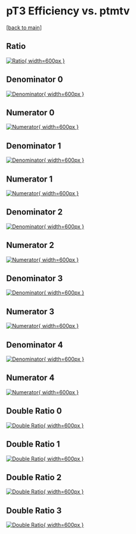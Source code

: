 # pT3 Efficiency vs. ptmtv

[[back to main](./)]



## Ratio

[![Ratio](../mtv/var/pT3_base_11_-1_eff_ptmtv.png){ width=600px }](../mtv/var/pT3_base_11_-1_eff_ptmtv.pdf)

## Denominator 0

[![Denominator](../mtv/den/pT3_base_11_-1_eff_ptmtv_den0.png){ width=600px }](../mtv/den/pT3_base_11_-1_eff_ptmtv_den0.pdf)

## Numerator 0

[![Numerator](../mtv/num/pT3_base_11_-1_eff_ptmtv_num0.png){ width=600px }](../mtv/num/pT3_base_11_-1_eff_ptmtv_num0.pdf)

## Denominator 1

[![Denominator](../mtv/den/pT3_base_11_-1_eff_ptmtv_den1.png){ width=600px }](../mtv/den/pT3_base_11_-1_eff_ptmtv_den1.pdf)

## Numerator 1

[![Numerator](../mtv/num/pT3_base_11_-1_eff_ptmtv_num1.png){ width=600px }](../mtv/num/pT3_base_11_-1_eff_ptmtv_num1.pdf)

## Denominator 2

[![Denominator](../mtv/den/pT3_base_11_-1_eff_ptmtv_den2.png){ width=600px }](../mtv/den/pT3_base_11_-1_eff_ptmtv_den2.pdf)

## Numerator 2

[![Numerator](../mtv/num/pT3_base_11_-1_eff_ptmtv_num2.png){ width=600px }](../mtv/num/pT3_base_11_-1_eff_ptmtv_num2.pdf)

## Denominator 3

[![Denominator](../mtv/den/pT3_base_11_-1_eff_ptmtv_den3.png){ width=600px }](../mtv/den/pT3_base_11_-1_eff_ptmtv_den3.pdf)

## Numerator 3

[![Numerator](../mtv/num/pT3_base_11_-1_eff_ptmtv_num3.png){ width=600px }](../mtv/num/pT3_base_11_-1_eff_ptmtv_num3.pdf)

## Denominator 4

[![Denominator](../mtv/den/pT3_base_11_-1_eff_ptmtv_den4.png){ width=600px }](../mtv/den/pT3_base_11_-1_eff_ptmtv_den4.pdf)

## Numerator 4

[![Numerator](../mtv/num/pT3_base_11_-1_eff_ptmtv_num4.png){ width=600px }](../mtv/num/pT3_base_11_-1_eff_ptmtv_num4.pdf)

## Double Ratio 0

[![Double Ratio](../mtv/ratio/pT3_base_11_-1_eff_ptmtv_ratio0.png){ width=600px }](../mtv/ratio/pT3_base_11_-1_eff_ptmtv_ratio0.pdf)

## Double Ratio 1

[![Double Ratio](../mtv/ratio/pT3_base_11_-1_eff_ptmtv_ratio1.png){ width=600px }](../mtv/ratio/pT3_base_11_-1_eff_ptmtv_ratio1.pdf)

## Double Ratio 2

[![Double Ratio](../mtv/ratio/pT3_base_11_-1_eff_ptmtv_ratio2.png){ width=600px }](../mtv/ratio/pT3_base_11_-1_eff_ptmtv_ratio2.pdf)

## Double Ratio 3

[![Double Ratio](../mtv/ratio/pT3_base_11_-1_eff_ptmtv_ratio3.png){ width=600px }](../mtv/ratio/pT3_base_11_-1_eff_ptmtv_ratio3.pdf)

